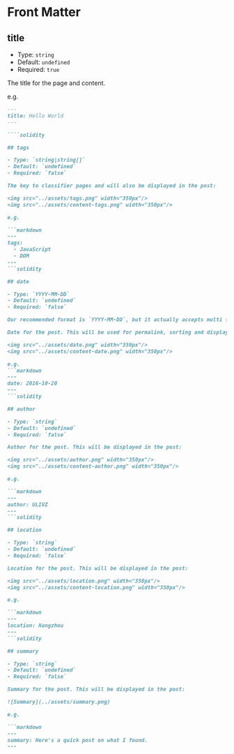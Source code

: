 # Front Matter

## title

- Type: `string`
- Default: `undefined`
- Required: `true`

The title for the page and content.

e.g.

````markdown
---
title: Hello World
---

````solidity

## tags

- Type: `string|string[]`
- Default: `undefined`
- Required: `false`

The key to classifier pages and will also be displayed in the post:

<img src="../assets/tags.png" width="350px"/>
<img src="../assets/content-tags.png" width="350px"/>

e.g.

```markdown
---
tags:
  - JavaScript
  - DOM
---
```solidity

## date

- Type: `YYYY-MM-DD`
- Default: `undefined`
- Required: `false`

Our recommended format is `YYYY-MM-DD`, but it actually accepts multi formats. VuePress is using `js-yaml` which follows standard yaml types, so you can find all available formats [here](https://yaml.org/type/timestamp.html).

Date for the post. This will be used for permalink, sorting and displayed in the layout:

<img src="../assets/date.png" width="350px"/>
<img src="../assets/content-date.png" width="350px"/>

e.g.
```markdown
---
date: 2016-10-20
---
```solidity

## author

- Type: `string`
- Default: `undefined`
- Required: `false`

Author for the post. This will be displayed in the post:

<img src="../assets/author.png" width="350px"/>
<img src="../assets/content-author.png" width="350px"/>

e.g.

```markdown
---
author: ULIVZ
---
```solidity

## location

- Type: `string`
- Default: `undefined`
- Required: `false`

Location for the post. This will be displayed in the post:

<img src="../assets/location.png" width="350px"/>
<img src="../assets/content-location.png" width="350px"/>

e.g.

```markdown
---
location: Hangzhou
---
```solidity

## summary

- Type: `string`
- Default: `undefined`
- Required: `false`

Summary for the post. This will be displayed in the post:

![Summary](../assets/summary.png)

e.g.

```markdown
---
summary: Here's a quick post on what I found.
---
````
````
